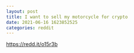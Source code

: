 ```yaml
--- 
layout: post 
title: I want to sell my motorcycle for crypto 
date: 2021-06-16 1623852525 
categories: reddit 
--- 
```

https://redd.it/o15r3b